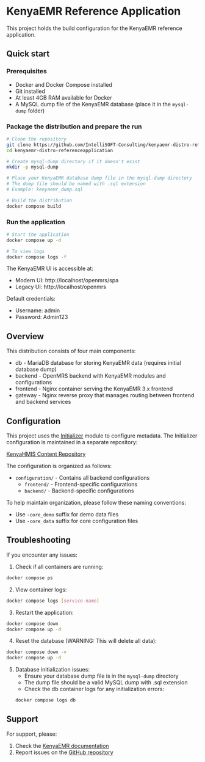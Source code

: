 # KenyaEMR Reference Application

This project holds the build configuration for the KenyaEMR reference application.

## Quick start

### Prerequisites
- Docker and Docker Compose installed
- Git installed
- At least 4GB RAM available for Docker
- A MySQL dump file of the KenyaEMR database (place it in the `mysql-dump` folder)

### Package the distribution and prepare the run

```bash
# Clone the repository
git clone https://github.com/IntelliSOFT-Consulting/kenyaemr-distro-referenceapplication.git
cd kenyaemr-distro-referenceapplication

# Create mysql-dump directory if it doesn't exist
mkdir -p mysql-dump

# Place your KenyaEMR database dump file in the mysql-dump directory
# The dump file should be named with .sql extension
# Example: kenyaemr_dump.sql

# Build the distribution
docker compose build
```

### Run the application

```bash
# Start the application
docker compose up -d

# To view logs
docker compose logs -f
```

The KenyaEMR UI is accessible at:
- Modern UI: http://localhost/openmrs/spa
- Legacy UI: http://localhost/openmrs

Default credentials:
- Username: admin
- Password: Admin123

## Overview

This distribution consists of four main components:

* db - MariaDB database for storing KenyaEMR data (requires initial database dump)
* backend - OpenMRS backend with KenyaEMR modules and configurations
* frontend - Nginx container serving the KenyaEMR 3.x frontend
* gateway - Nginx reverse proxy that manages routing between frontend and backend services

## Configuration

This project uses the [Initializer](https://github.com/mekomsolutions/openmrs-module-initializer) module
to configure metadata. The Initializer configuration is maintained in a separate repository:

[KenyaHMIS Content Repository](https://github.com/palladiumkenya/openmrs-content-kenyahmis)

The configuration is organized as follows:
- `configuration/` - Contains all backend configurations
  - `frontend/` - Frontend-specific configurations
  - `backend/` - Backend-specific configurations

To help maintain organization, please follow these naming conventions:
- Use `-core_demo` suffix for demo data files
- Use `-core_data` suffix for core configuration files

## Troubleshooting

If you encounter any issues:

1. Check if all containers are running:
```bash
docker compose ps
```

2. View container logs:
```bash
docker compose logs [service-name]
```

3. Restart the application:
```bash
docker compose down
docker compose up -d
```

4. Reset the database (WARNING: This will delete all data):
```bash
docker compose down -v
docker compose up -d
```

5. Database initialization issues:
   - Ensure your database dump file is in the `mysql-dump` directory
   - The dump file should be a valid MySQL dump with .sql extension
   - Check the db container logs for any initialization errors:
   ```bash
   docker compose logs db
   ```

## Support

For support, please:
1. Check the [KenyaEMR documentation](https://wiki.openmrs.org/display/projects/KenyaEMR)
2. Report issues on the [GitHub repository](https://github.com/IntelliSOFT-Consulting/kenyaemr-distro-referenceapplication/issues)
